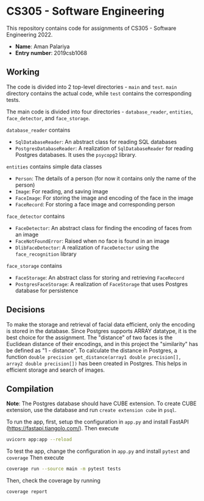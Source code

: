# CS305 - Software Engineering

This repository contains code for assignments of CS305 - Software Engineering 2022.

- **Name**: Aman Palariya
- **Entry number**: 2019csb1068

## Working
The code is divided into 2 top-level directories - `main` and `test`.
`main` directory contains the actual code, while `test` contains the corresponding tests.

The main code is divided into four directories - `database_reader`, `entities`, `face_detector`, and `face_storage`.

`database_reader` contains
- `SqlDatabaseReader`: An abstract class for reading SQL databases
- `PostgresDatabaseReader`: A realization of `SqlDatabaseReader` for reading Postgres databases. It uses the `psycopg2` library.

`entities` contains simple data classes
- `Person`: The details of a person (for now it contains only the name of the person)
- `Image`: For reading, and saving image
- `FaceImage`: For storing the image and encoding of the face in the image
- `FaceRecord`: For storing a face image and corresponding person

`face_detector` contains
- `FaceDetector`: An abstract class for finding the encoding of faces from an image
- `FaceNotFoundError`: Raised when no face is found in an image
- `DlibFaceDetector`: A realization of `FaceDetector` using the `face_recognition` library

`face_storage` contains
- `FaceStorage`: An abstract class for storing and retrieving `FaceRecord`
- `PostgresFaceStorage`: A realization of `FaceStorage` that uses Postgres database for persistence

## Decisions
To make the storage and retrieval of facial data efficient, only the encoding is stored in the database.
Since Postgres supports ARRAY datatype, it is the best choice for the assignment.
The "distance" of two faces is the Euclidean distance of their encodings, and in this project the "similarity" has be defined as "1 - distance".
To calculate the distance in Postgres, a function `double precision get_distance(array1 double precision[], array2 double precision[])` has been created in Postgres.
This helps in efficient storage and search of images.

## Compilation

**Note**: The Postgres database should have CUBE extension. To create CUBE extension, use the database and run `create extension cube` in `psql`.

To run the app, first, setup the configuration in `app.py` and install FastAPI (https://fastapi.tiangolo.com/).
Then execute

```sh
uvicorn app:app --reload
```

To test the app, change the configuration in `app.py` and install `pytest` and `coverage`
Then execute

```sh
coverage run --source main -m pytest tests
```

Then, check the coverage by running

```sh
coverage report
```